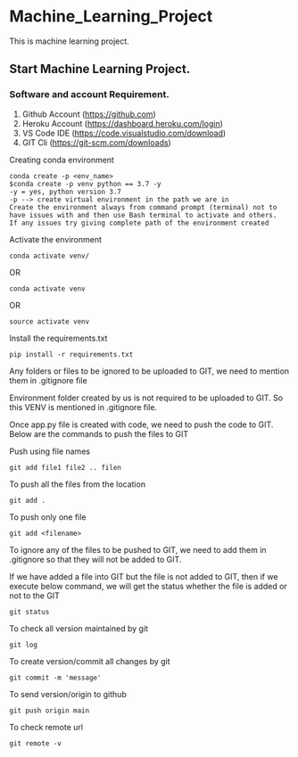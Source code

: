 # Machine_Learning_Project
This is machine learning project.

## Start Machine Learning Project.

### Software and account Requirement.

1. Github Account (https://github.com)
2. Heroku Account (https://dashboard.heroku.com/login)
3. VS Code IDE (https://code.visualstudio.com/download)
4. GIT Cli (https://git-scm.com/downloads)

Creating conda environment
```
conda create -p <env_name>
$conda create -p venv python == 3.7 -y
-y = yes, python version 3.7
-p --> create virtual environment in the path we are in
Create the environment always from command prompt (terminal) not to have issues with and then use Bash terminal to activate and others.
If any issues try giving complete path of the environment created
```

Activate the environment
```
conda activate venv/
```
OR
```
conda activate venv
```
OR
```
source activate venv
```

Install the requirements.txt
```
pip install -r requirements.txt
```

Any folders or files to be ignored to be uploaded to GIT, we need to mention them in .gitignore file

Environment folder created by us is not required to be uploaded to GIT.
So this VENV is mentioned in .gitignore file.

Once app.py file is created with code, we need to push the code to GIT. Below are the commands to push the files to GIT

Push using file names
```
git add file1 file2 .. filen
```

To push all the files from the location
```
git add .
```

To push only one file
```
git add <filename>
```

To ignore any of the files to be pushed to GIT, we need to add them in .gitignore so that they will not be added to GIT.

If we have added a file into GIT but the file is not added to GIT, then if we execute below command, we will get the status whether the file is added or not to the GIT
```
git status
```

To check all version maintained by git
```
git log
```

To create version/commit all changes by git
```
git commit -m 'message'
```

To send version/origin to github
```
git push origin main
```

To check remote url
```
git remote -v
```
